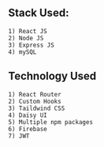 ## Stack Used:
    1) React JS
    2) Node JS
    3) Express JS
    4) mySQL

## Technology Used
    1) React Router
    2) Custom Hooks
    3) Taildwind CSS
    4) Daisy UI
    5) Multiple npm packages
    6) Firebase
    7) JWT
